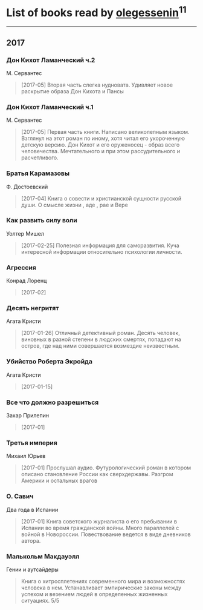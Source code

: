 # List of books read by [olegessenin](http://vk.com/id3901448)<sup>11</sup>
---

## 2017

### Дон Кихот Ламанческий ч.2
М. Сервантес
> [2017-05] Вторая часть слегка нудновата. Удивляет новое раскрытие образа Дон Кихота и Пансы


### Дон Кихот Ламанческий ч.1
М. Сервантес
> [2017-05] Первая часть книги. Написано великолепным языком. Взглянул на этот роман по иному, хотя читал его укороченную детскую версию. Дон Кихот и его оруженосец - образ всего человечества. Мечтательного и при этом рассудительного и расчетливого.


### Братья Карамазовы
Ф. Достоевский
> [2017-04] Книга о совести и христианской сущности русской души. О смысле жизни , аде , рае и Вере


### Как развить силу воли
Уолтер Мишел
> [2017-02-25] Полезная информация для саморазвития. Куча интересной информации относительно психологии личности.


### Агрессия
Конрад Лоренц
> [2017-02] 


### Десять негритят
Агата Кристи
> [2017-01-26] Отличный детективный роман. Десять человек, виновных в разной степени в людских смертях, попадают на остров, где над ними совершается возмездие неизвестным.


### Убийство Роберта Экройда
Агата Кристи
> [2017-01-15] 


### Все что должно разрешиться
Захар Прилепин
> [2017-01] 


### Третья империя
Михаил Юрьев
> [2017-01] Прослушал аудио. Футурологический роман в котором описано становление России как сверхдержавы. Разгром Америки и остальных врагов


### О. Савич
Два года в Испании
> [2017-01] Книга советского журналиста о его пребывании в Испании во время гражданской войны. Много параллелей с войной в Новороссии. Повествование ведется в виде дневников автора.


### Малькольм Макдауэлл
Гении и аутсайдеры
> Книга о хитросплетениях современного мира и возможностях человека в нем. Устанавливает эмпирические законы между успехом и везением людей в определенных жизненных ситуациях. 5/5



